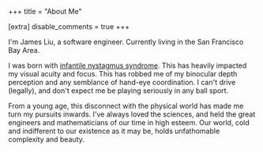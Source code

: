+++
title = "About Me"

[extra]
disable_comments = true
+++

I'm James Liu, a software engineer. Currently living in the San Francisco Bay
Area.

I was born with [infantile nystagmus
syndrome](https://en.wikipedia.org/wiki/Nystagmus). This has heavily impacted
my visual acuity and focus. This has robbed me of my binocular depth perception
and any semblance of hand-eye coordination. I can't drive (legally), and don't
expect me be playing seriously in any ball sport.

From a young age, this disconnect with the physical world has made me
turn my pursuits inwards. I've always loved the sciences, and held the great
engineers and mathematicians of our time in high esteem. Our world, cold and
indifferent to our existence as it may be, holds unfathomable complexity and
beauty.
